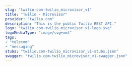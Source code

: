 ```yaml
---
slug: "twilio-com-twilio_microvisor_v1"
title: "Twilio - Microvisor"
provider: "twilio.com"
description: "This is the public Twilio REST API."
logo: "twilio.com-twilio_microvisor_v1-logo.svg"
logoMediaType: "image/svg+xml"
tags:
- "telecom"
- "messaging"
stubs: "twilio.com-twilio_microvisor_v1-stubs.json"
swagger: "twilio.com-twilio_microvisor_v1-swagger.json"
---
```

